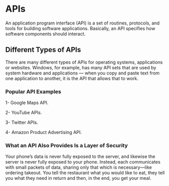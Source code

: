 # APIs
An application program interface (API) is a set of routines, protocols, and tools for building software applications. Basically, an API specifies how software components should interact.

## Different Types of APIs
There are many different types of APIs for operating systems, applications or websites. Windows, for example, has many API sets that are used by system hardware and applications — when you copy and paste text from one application to another, it is the API that allows that to work.

### Popular API Examples

1- Google Maps API.

2- YouTube APIs.

3- Twitter APIs.

4- Amazon Product Advertising API.


### What an API Also Provides Is a Layer of Security
Your phone’s data is never fully exposed to the server, and likewise the server is never fully exposed to your phone. Instead, each communicates with small packets of data, sharing only that which is necessary—like ordering takeout. You tell the restaurant what you would like to eat, they tell you what they need in return and then, in the end, you get your meal.